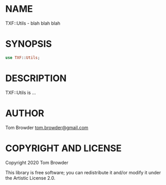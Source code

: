 NAME
====

TXF::Utils - blah blah blah

SYNOPSIS
========

```raku
use TXF::Utils;
```

DESCRIPTION
===========

TXF::Utils is ...

AUTHOR
======

Tom Browder <tom.browder@gmail.com>

COPYRIGHT AND LICENSE
=====================

Copyright 2020 Tom Browder

This library is free software; you can redistribute it and/or modify it under the Artistic License 2.0.

